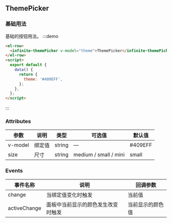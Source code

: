 ## ThemePicker

### 基础用法

基础的按钮用法。
:::demo

```html
<el-row>
  <infinite-themePicker v-model="theme">ThemePicker</infinite-themePicker>
</el-row>
<script>
  export default {
    data() {
      return {
        theme: '#409EFF',
      };
    },
  };
</script>
```

:::

### Attributes

| 参数    | 说明   | 类型   | 可选值                | 默认值  |
| ------- | ------ | ------ | --------------------- | ------- |
| v-model | 绑定值 | string | —                     | #409EFF |
| size    | 尺寸   | string | medium / small / mini | small   |

### Events

| 事件名称     | 说明                               | 回调参数         |
| ------------ | ---------------------------------- | ---------------- |
| change       | 当绑定值变化时触发                 | 当前值           |
| activeChange | 面板中当前显示的颜色发生改变时触发 | 当前显示的颜色值 |
